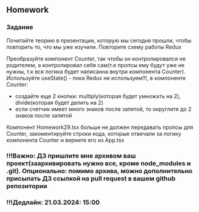 ## Homework

### Задание

Почитайте теорию в презентации, которую мы сегодня прошли, чтобы повторить то, что мы уже изучили. Повторите схему работы Redux

Преобразуйте компонент Counter, так чтобы он контролировался не родителем, а контролировал себя сам(т.е пропсы ему будут уже не нужны, т.к вся логика будет написанна внутри компонента Counter). Используйте useState() - пока Redux не используем!!!, в компоненте Counter:

- создайте еще 2 кнопки: multiply(которая будет умножать на 2), divide(которая будет делить на 2)
- если счетчик имеет много знаков после запятой, то округлите до 2 знаков после запятой

Компонент Homework29.tsx больше не должен передавать пропсы для Counter, закоментируйте строки кода, которые отвечали за логику компонента Counter и верните его из App.tsx

### !!!Важно: ДЗ пришлите мне архивом ваш проект(заархивировать нужно все, кроме node_modules и .git). Опционально: помимо архива, можно дополнительно присылать ДЗ ссылкой на pull request в вашем github репозитории

### !!!Дедлайн: 21.03.2024: 15:00
